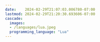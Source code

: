 ```yaml
---
date:    2024-02-29T21:07:03.006780-07:00
lastmod: 2024-02-29T21:20:30.693606-07:00
cascade:
  images:
  - /languages/lua.jpeg
  programming_language: "Lua"
---
```

